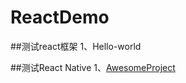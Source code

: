 # ReactDemo
##测试react框架
1、Hello-world

##测试React Native
1、[AwesomeProject](https://github.com/italks/ReactDemo/AwesomeProject/README.html)
